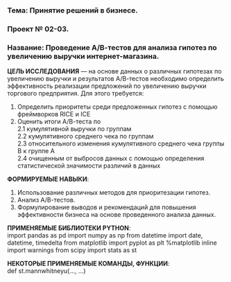 ### Тема: Принятие решений в бизнесе.<br>
### Проект № 02-03.<br>
### Название: Проведение А/В-тестов для анализа гипотез по увеличению выручки интернет-магазина.<br>

**ЦЕЛЬ ИССЛЕДОВАНИЯ** — на основе данных о различных гипотезах по увеличению выручки и результатов А/В-тестов необходимо определить эффективность реализации предложений по увеличению выручки торгового предприятия. Для этого требуется:<br>
1) Определить приоритеты среди предложенных гипотез с помощью фреймворков RICE и ICE<br>
2) Оценить итоги А/В-теста по<br>
2.1 кумулятивной выручки по группам<br>
2.2 кумулятивного среднего чека по группам<br>
2.3 относительного изменения кумулятивного среднего чека группы B к группе A<br>
2.4 очищенным от выбросов данных с помощью определения статистической значимости различий в данных<br>

**ФОРМИРУЕМЫЕ НАВЫКИ**:<br>
1) Использование различных методов для приоритезации гипотез.<br>
2) Анализ А/В-тестов.<br>
3) Формулирование выводов и рекомендаций для повышения эффективности бизнеса на основе проведенного анализа данных.<br>

**ПРИМЕНЯЕМЫЕ БИБЛИОТЕКИ PYTHON**:<br>
import pandas as pd
import numpy as np
from datetime import date, datetime, timedelta
from matplotlib import pyplot as plt
%matplotlib inline
import warnings
from scipy import stats as st

**НЕКОТОРЫЕ ПРИМЕНЯЕМЫЕ КОМАНДЫ, ФУНКЦИИ**:<br>
def
st.mannwhitneyu(..., ...)
